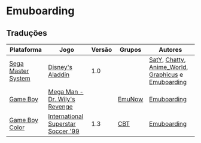 # Emuboarding

## Traduções

| Plataforma | Jogo | Versão | Grupos | Autores |
| ----------- | ----------- | ----------- | ----------- | ----------- |
| [Sega Master System](../../traducoes/sega-master-system/) | [Disney's Aladdin](../../traducoes/sega-master-system/disneys-aladdin_saty/) | 1.0 |  | [SatY](../../autores/saty/), [Chatty](../../autores/chatty/), [Anime_World](../../autores/anime_world/), [Graphicus](../../autores/graphicus/) e [Emuboarding](../../autores/emuboarding/) |
| [Game Boy](../../traducoes/game-boy/) | [Mega Man - Dr. Wily's Revenge](../../traducoes/game-boy/mega-man-dr-wilys-revenge_emuboarding/) |  | [EmuNow](../../grupos/emunow/) | [Emuboarding](../../autores/emuboarding/) |
| [Game Boy Color](../../traducoes/game-boy-color/) | [International Superstar Soccer '99](../../traducoes/game-boy-color/international-superstar-soccer-99_emuboarding/) | 1.3 | [CBT](../../grupos/cbt/) | [Emuboarding](../../autores/emuboarding/) |